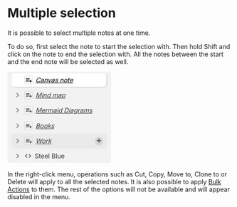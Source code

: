 # Multiple selection
It is possible to select multiple notes at one time.

To do so, first select the note to start the selection with. Then hold Shift and click on the note to end the selection with. All the notes between the start and the end note will be selected as well.

![](Multiple%20selection_image.png)

In the right-click menu, operations such as Cut, Copy, Move to, Clone to or Delete will apply to all the selected notes. It is also possible to apply <a class="reference-link" href="../../../Advanced%20Usage/Bulk%20Actions.md">Bulk Actions</a> to them. The rest of the options will not be available and will appear disabled in the menu.